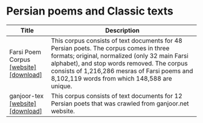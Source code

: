 # Persian poems and Classic texts

| Title | Description |
| ----- | ----------- |
| Farsi Poem Corpus<br>[[website]](https://github.com/amnghd/Persian_poems_corpus)<br>[[download]](https://github.com/amnghd/Persian_poems_corpus/archive/master.zip) | This corpus consists of text documents for 48 Persian poets. The corpus comes in three formats; original, normalized (only 32 main Farsi alphabet), and stop words removed. The corpus consists of 1,216,286 mesras of Farsi poems and 8,102,119 words from which 148,588 are unique. |
| ganjoor-tex<br>[[website]](https://github.com/ganjoor/ganjoor-tex)<br>[[download]](https://github.com/ganjoor/ganjoor-tex/archive/master.zip) | This corpus consists of text documents for 12 Persian poets that was crawled from ganjoor.net website. |